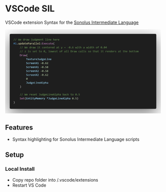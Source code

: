# VSCode SIL

VSCode extension Syntax for the
[Sonolus Intermediate Language](https://github.com/NonSpicyBurrito/sonolus-wiki/wiki/Sonolus-Intermediate-Language)

![Syntax-highlighting example](docs/code.png)

## Features

  - Syntax highlighting for Sonolus Intermediate Language scripts

## Setup

### Local Install
  - Copy repo folder into <user home>/.vscode/extensions
  - Restart VS Code
